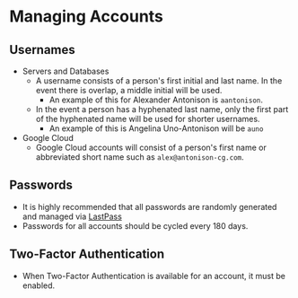 # Managing Accounts

## Usernames

* Servers and Databases
  * A username consists of a person's first initial and last name.  In the event there is overlap, a middle initial will be used.
    * An example of this for Alexander Antonison is `aantonison`.
  * In the event a person has a hyphenated last name, only the first part of the hyphenated name will be used for shorter usernames.
    * An example of this is Angelina Uno-Antonison will be `auno`
* Google Cloud
  * Google Cloud accounts will consist of a person's first name or abbreviated short name such as `alex@antonison-cg.com`.

## Passwords

* It is highly recommended that all passwords are randomly generated and managed via [LastPass](https://www.lastpass.com/)
* Passwords for all accounts should be cycled every 180 days.

## Two-Factor Authentication

* When Two-Factor Authentication is available for an account, it must be enabled.
